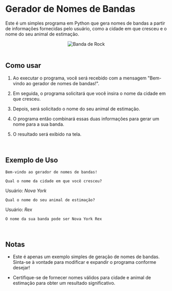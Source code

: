 # Gerador de Nomes de Bandas

Este é um simples programa em Python que gera nomes de bandas a partir de informações fornecidas pelo usuário, como a cidade em que cresceu e o nome do seu animal de estimação.

<div align="center">   <img src="https://i.pinimg.com/originals/50/7e/ac/507eac1b05fc912d7d991dece66417c5.gif" alt="Banda de Rock"> </div>

<br>

## Como usar

1. Ao executar o programa, você será recebido com a mensagem "Bem-vindo ao gerador de nomes de bandas!".

2. Em seguida, o programa solicitará que você insira o nome da cidade em que cresceu.

3. Depois, será solicitado o nome do seu animal de estimação.

4. O programa então combinará essas duas informações para gerar um nome para a sua banda.

5. O resultado será exibido na tela.

<br>

## Exemplo de Uso

```
Bem-vindo ao gerador de nomes de bandas!

Qual o nome da cidade em que você cresceu?
```
Usuário: *Nova York*

```
Qual o nome do seu animal de estimação?
```
Usuário: *Rex*

```
O nome da sua banda pode ser Nova York Rex
```

<br>

## Notas

- Este é apenas um exemplo simples de geração de nomes de bandas. Sinta-se à vontade para modificar e expandir o programa conforme desejar!

- Certifique-se de fornecer nomes válidos para cidade e animal de estimação para obter um resultado significativo.